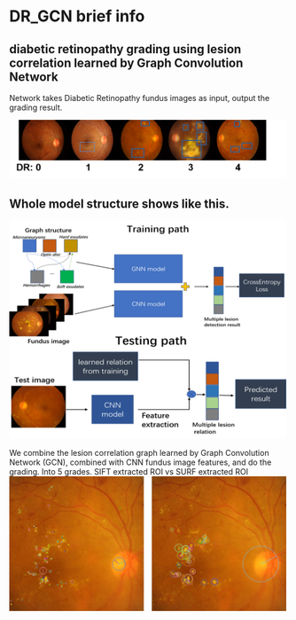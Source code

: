 # DR_GCN brief info
## diabetic retinopathy grading using lesion correlation learned by Graph Convolution Network    
Network takes Diabetic Retinopathy fundus images as input, output the grading result.
<div align=center><img width="500" src="https://raw.githubusercontent.com/endrol/DR_GCN/master/dr_gcn/IMG/gradign%20(1).png"/>
<div align=left>
  
## Whole model structure shows like this.   

<img width="500" src="https://raw.githubusercontent.com/endrol/DR_GCN/master/dr_gcn/IMG/strfinal.png"/>  
  
We combine the lesion correlation graph learned by Graph Convolution Network (GCN), combined with CNN fundus image features, and do the grading. Into 5 grades.
SIFT extracted ROI vs SURF extracted ROI  
<img width="500" src="https://raw.githubusercontent.com/endrol/DR_GCN/master/dr_gcn/IMG/sift_surfcom.png"/> 
